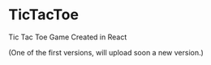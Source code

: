 # TicTacToe
Tic Tac Toe Game Created in React


(One of the first versions, will upload soon a new version.)
